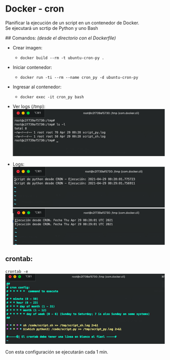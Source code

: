 # Docker - cron

Planificar la ejecución de un script en un contenedor de Docker.  
Se ejecutará un scrtip de Python y uno Bash

## Comandos:
_(desde el directorio con el Dockerfile)_

+ Crear imagen: 
	+ `docker build --rm -t ubuntu-cron-py .` 
+ Iniciar contenedor: 
	+ `docker run -ti --rm --name cron_py -d ubuntu-cron-py`
+ Ingresar al contenedor:
	+ `docker exec -it cron_py bash`

+ Ver logs (/tmp):
![](img/tmp.png)
+ Logs:
![](img/logpy.png)
![](img/logsh.png)


## crontab:
`crontab -e`
![](img/crontab.png)

Con esta configuración se ejecutarán cada 1 min.
